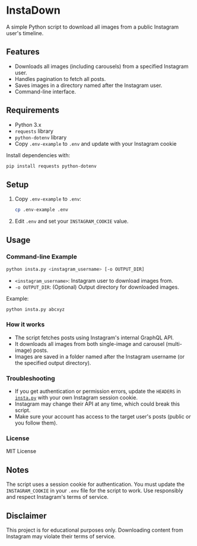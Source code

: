 # InstaDown

A simple Python script to download all images from a public Instagram user's timeline.

## Features

- Downloads all images (including carousels) from a specified Instagram user.
- Handles pagination to fetch all posts.
- Saves images in a directory named after the Instagram user.
- Command-line interface.

## Requirements

- Python 3.x
- `requests` library
- `python-dotenv` library
- Copy `.env-example` to `.env` and update with your Instagram cookie

Install dependencies with:

```sh
pip install requests python-dotenv
```

## Setup

1. Copy `.env-example` to `.env`:

    ```sh
    cp .env-example .env
    ```

2. Edit `.env` and set your `INSTAGRAM_COOKIE` value.

## Usage

### Command-line Example

```sh
python insta.py <instagram_username> [-o OUTPUT_DIR]
```

- `<instagram_username>`: Instagram user to download images from.
- `-o OUTPUT_DIR`: (Optional) Output directory for downloaded images.

Example:

```sh
python insta.py abcxyz
```

### How it works

- The script fetches posts using Instagram's internal GraphQL API.
- It downloads all images from both single-image and carousel (multi-image) posts.
- Images are saved in a folder named after the Instagram username (or the specified output directory).

### Troubleshooting

- If you get authentication or permission errors, update the `HEADERS` in [`insta.py`](insta.py) with your own Instagram session cookie.
- Instagram may change their API at any time, which could break this script.
- Make sure your account has access to the target user's posts (public or you follow them).

### License

MIT License

## Notes

The script uses a session cookie for authentication. You must update the `INSTAGRAM_COOKIE` in your `.env` file for the script to work.
Use responsibly and respect Instagram's terms of service.

## Disclaimer

This project is for educational purposes only. Downloading content from Instagram may violate their terms of service.
